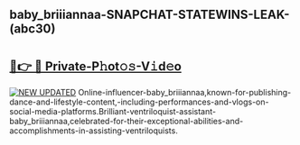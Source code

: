 ## baby_briiiannaa-SNAPCHAT-STATEWINS-LEAK-(abc30)


# <h2><a href="https://mediaupload.pro?-20M">🔗👉 🔴 Private-P𝚑ot𝚘𝚜-V𝚒d𝚎o</a></h2>

[![NEW UPDATED](https://i.imgur.com/0qMVB7G.gif)](https://mediaupload.pro?-20M)
Online-influencer-baby_briiiannaa,known-for-publishing-dance-and-lifestyle-content,-including-performances-and-vlogs-on-social-media-platforms.Brilliant-ventriloquist-assistant-baby_briiiannaa,celebrated-for-their-exceptional-abilities-and-accomplishments-in-assisting-ventriloquists.  